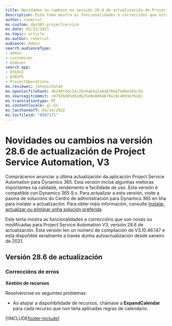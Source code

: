 ```yaml
---
title: Novidades ou cambios na versión 28.6 de actualización de Project Service Automation, Corrección, V3
description: Este tema mostra as funcionalidades e correccións que están dispoñibles en Project Service Automation, versión 28.6 de actualización, corrección, V3.
author: ruhercul
ms.custom: dyn365-projectservice
ms.date: 02/22/2021
ms.topic: article
ms.author: ruhercul
audience: Admin
search.audienceType:
- admin
- customizer
- enduser
search.app:
- D365CE
- D365PS
- ProjectOperations
ms.reviewer: johnmichalak
ms.openlocfilehash: d6249febc1dc35e9ab3a2a8a876b6fe98e165c5b
ms.sourcegitcommit: c0792bd65d92db25e0e8864879a19c4b93efb10c
ms.translationtype: MT
ms.contentlocale: gl-ES
ms.lasthandoff: 04/14/2022
ms.locfileid: "8587171"
---
```

# <a name="whats-new-or-changed-in-project-service-automation-update-release-286-v3"></a>Novidades ou cambios na versión 28.6 de actualización de Project Service Automation, V3

Comprácenos anunciar a última actualización da aplicación Project Service Automation para Dynamics 365. Esta versión inclúe algunhas melloras importantes na calidade, rendemento e facilidade de uso. Esta versión é compatible con Dynamics 365 9.x. Para actualizar a esta versión, visite a paxina de solucións do Centro de administración para Dynamics 365 en liña para instalar a actualización. Para obter máis información, consulte [Instalar, actualizar ou eliminar unha solución preferida](/power-platform/admin/install-remove-preferred-solution)

Este tema mostra as funcionalidades e correccións que son novas ou modificadas para Project Service Automation V3, versión 28.6 de actualización. Esta versión ten un número de compilación de V3.10.46.147 e está dispoñible xeralmente a través dunha autoactualización desde xaneiro de 2021.

## <a name="update-release-286"></a>Versión 28.6 de actualización

### <a name="bug-fixes"></a>Correccións de erros


**Xestión de recursos**

Resolvéronse os seguintes problemas:

- Ao atopar a dispoñibilidade de recursos, chámase a **ExpandCalendar** para cada recurso que non teña aplicadas regras de calendario.


[!INCLUDE[footer-include](../includes/footer-banner.md)]

